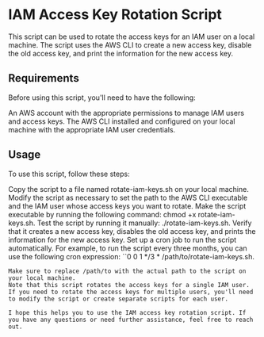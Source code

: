 # IAM Access Key Rotation Script
This script can be used to rotate the access keys for an IAM user on a local machine. The script uses the AWS CLI to create a new access key, disable the old access key, and print the information for the new access key.

## Requirements
Before using this script, you'll need to have the following:

An AWS account with the appropriate permissions to manage IAM users and access keys.
The AWS CLI installed and configured on your local machine with the appropriate IAM user credentials.

## Usage
To use this script, follow these steps:

Copy the script to a file named rotate-iam-keys.sh on your local machine.
Modify the script as necessary to set the path to the AWS CLI executable and the IAM user whose access keys you want to rotate.
Make the script executable by running the following command: chmod +x rotate-iam-keys.sh.
Test the script by running it manually: ./rotate-iam-keys.sh. Verify that it creates a new access key, disables the old access key, and prints the information for the new access key.
Set up a cron job to run the script automatically. For example, to run the script every three months, you can use the following cron expression: 
``0 0 1 */3 * /path/to/rotate-iam-keys.sh.
```
Make sure to replace /path/to with the actual path to the script on your local machine.
Note that this script rotates the access keys for a single IAM user. If you need to rotate the access keys for multiple users, you'll need to modify the script or create separate scripts for each user.

I hope this helps you to use the IAM access key rotation script. If you have any questions or need further assistance, feel free to reach out.
